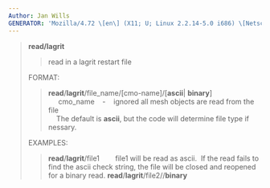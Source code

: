 ```yaml
---
Author: Jan Wills
GENERATOR: 'Mozilla/4.72 \[en\] (X11; U; Linux 2.2.14-5.0 i686) \[Netscape\]'
---
```


> **read/lagrit**
>
> > read in a lagrit restart file
>
> FORMAT:
>
> > **read**/**lagrit**/file\_name/\[cmo-name\]/\[**ascii**|
> > **binary**\]\
> >      cmo\_name    -    ignored all mesh objects are read from the
> > file\
> >     The default is **ascii**, but the code will determine file type
> > if nessary.
>
> EXAMPLES:
>
> > **read**/**lagrit**/file1        file1 will be read as ascii.  If
> > the read fails to find the ascii check string, the file will be
> > closed and reopened for a binary read.
> > **read**/**lagrit**/file2//**binary**
